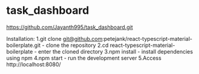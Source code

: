 # task_dashboard

https://github.com/Jayanth995/task_dashboard.git

Installation:
1.git clone git@github.com:petejank/react-typescript-material-boilerplate.git - clone the repository
2.cd react-typescript-material-boilerplate - enter the cloned directory
3.npm install - install dependencies using npm
4.npm start - run the development server
5.Access http://localhost:8080/
